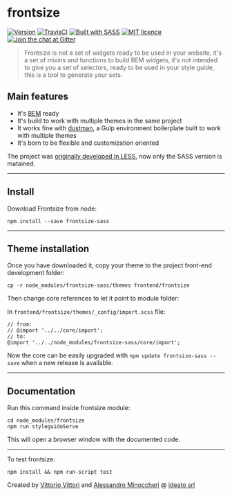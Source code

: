 # frontsize

[![Version](http://img.shields.io/:version-4.0.0-E7C04B.svg)](https://github.com/ideatosrl/frontsize-sass/releases/tag/4.0.0)
[![TravisCI](https://travis-ci.org/ideatosrl/frontsize.svg?branch=master)](https://travis-ci.org/ideatosrl/frontsize/builds)
[![Built with SASS](http://img.shields.io/:language-SASS-ff6799.svg)](http://badges.github.io/badgerbadgerbadger/)
[![MIT licence](http://img.shields.io/:license-MIT-00AFFF.svg)](https://github.com/ideatosrl/frontsize-sass/blob/master/LICENSE.md)
[![Join the chat at Gitter](http://img.shields.io/:gitter-chat-00AFFF.svg)](https://gitter.im/ideatosrl/frontsize-sass)

>  Frontsize is not a set of widgets ready to be used in your website, it's a set
>  of mixins and functions to build BEM widgets, it's not intended to give you a
>  set of selectors, ready to be used in your style guide, this is a tool to
>  generate your sets.

## Main features

- It's [BEM] ready
- It's build to work with multiple themes in the same project
- It works fine with [dustman], a Gulp environment boilerplate built to work with multiple themes
- It's born to be flexible and customization oriented

The project was [originally developed in LESS][less], now only the SASS version is matained.

--------------------------------------------------------------------------------

## Install

Download Frontsize from node:

```
npm install --save frontsize-sass
```

--------------------------------------------------------------------------------

## Theme installation

Once you have downloaded it, copy your theme to the project front-end development folder:

```
cp -r node_modules/frontsize-sass/themes frontend/frontsize
```

Then change core references to let it point to module folder:

In `frontend/frontsize/themes/_config/import.scss` file:

```less
// from:
// @import '../../core/import';
// to:
@import '../../node_modules/frontsize-sass/core/import';
```

Now the core can be easily upgraded with `npm update frontsize-sass --save` when a new release is available.

--------------------------------------------------------------------------------

## Documentation

Run this command inside frontsize module:

```
cd node_modules/frontsize
npm run styleguideServe
```

This will open a browser window with the documented code.

--------------------------------------------------------------------------------

To test frontsize:

```
npm install && npm run-script test
```

Created by [Vittorio Vittori][vitto] and [Alessandro Minoccheri][minompi] @ [ideato srl][ideato]

[app]: https://github.com/ideatosrl/frontsize-sass/blob/master/themes/default/app.scss
[automation_config]: https://github.com/ideatosrl/frontsize-sass/blob/master/frontsize.yml.dist
[automation_grunt]: https://github.com/ideatosrl/frontsize-sass/blob/master/Gruntfile.js
[automation_gulp]: https://github.com/ideatosrl/frontsize-sass/blob/master/gulpfile.js
[bem]: https://github.com/ideatosrl/frontsize-sass/blob/master/core/components/bem.scss
[bem_expressive]: https://github.com/ideatosrl/frontsize-sass/blob/master/core/components/bem-expressive.scss
[csslint]: https://github.com/CSSLint/csslint
[csslintrc]: https://github.com/ideatosrl/frontsize-sass/blob/master/.csslintrc
[docs]: https://github.com/ideatosrl/frontsize-less/wiki
[dustman]: https://github.com/ideatosrl/dustman
[grids]: https://github.com/ideatosrl/frontsize-sass/tree/master/core/grids
[ideato]: http://www.ideato.it
[less]: https://github.com/ideatosrl/frontsize-less
[migration]: https://gist.github.com/vitto/9b7dfc40ef710470fed1
[minompi]: https://twitter.com/minompi
[sass]: https://github.com/ideatosrl/frontsize-sass
[sassdoc]: http://sassdoc.com/
[site]: http://frontsize.com
[tests]: https://github.com/ideatosrl/frontsize-sass/tree/master/test/js
[vitto]: https://twitter.com/vttrx
